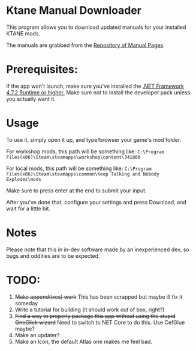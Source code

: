 # Ktane Manual Downloader
This program allows you to download updated manuals for your installed KTANE mods.

The manuals are grabbed from the [Repository of Manual Pages](https://ktane.timwi.de/).

# Prerequisites:
If the app won't launch, make sure you've installed the [.NET Framework 4.7.2 Runtime or higher.](https://dotnet.microsoft.com/download/dotnet-framework/net472)
Make sure not to install the developer pack unless you actually want it.

# Usage
To use it, simply open it up, and type/browser your game's mod folder.

For workshop mods, this path will be something like:
`C:\Program Files(x86)\Steam\steamapps\workshop\content\341800`

For local mods, this path will be something like:
`C:\Program Files(x86)\Steam\steamapps\common\Keep Talking and Nobody Explodes\mods`

Make sure to press enter at the end to submit your input.

After you've done that, configure your settings and press Download, and wait for a little bit.

# Notes
Please note that this in in-dev software made by an inexperienced dev, so bugs and oddities are to be expected.

# TODO:
1. ~~Make append(ixes) work~~ This has been scrapped but maybe ill fix it someday
2. Write a tutorial for building (it should work out of box, right?)
3. ~~Find a way to properly package this app without using the stupid OneClick wizard~~ Need to switch to NET Core to do this. Use CefGlue maybe?
4. Make an updater?
5. Make an Icon, the default Atlas one makes me feel bad.
